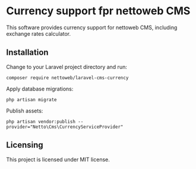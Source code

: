 # Currency support fpr nettoweb CMS

This software provides currency support for nettoweb CMS, including exchange rates calculator.

## Installation

Change to your Laravel project directory and run: 

```shell
composer require nettoweb/laravel-cms-currency
```

Apply database migrations:

```shell
php artisan migrate
```
Publish assets:

```shell
php artisan vendor:publish --provider="Netto\Cms\CurrencyServiceProvider"
```

## Licensing

This project is licensed under MIT license.
